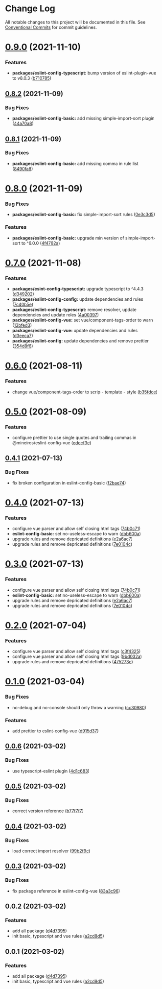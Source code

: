 # Change Log

All notable changes to this project will be documented in this file.
See [Conventional Commits](https://conventionalcommits.org) for commit guidelines.

# [0.9.0](https://github.com/mineiros-io/eslint-config/compare/v0.8.2...v0.9.0) (2021-11-10)


### Features

* **packages/eslint-config-typescript:** bump version of eslint-plugin-vue to v8.0.3 ([b710785](https://github.com/mineiros-io/eslint-config/commit/b7107854403660ead819a0cf74f3d0984bc5d754))





## [0.8.2](https://github.com/mineiros-io/eslint-config/compare/v0.8.1...v0.8.2) (2021-11-09)


### Bug Fixes

* **packages/eslint-config-basic:** add missing simple-import-sort plugin ([44a70a8](https://github.com/mineiros-io/eslint-config/commit/44a70a8dfec95840f9352c0d4c58e559a7fbf2f2))





## [0.8.1](https://github.com/mineiros-io/eslint-config/compare/v0.8.0...v0.8.1) (2021-11-09)


### Bug Fixes

* **packages/eslint-config-basic:** add missing comma in rule list ([8490fa8](https://github.com/mineiros-io/eslint-config/commit/8490fa8152bac807ba0a02f70a21f31b0d3a28a1))





# [0.8.0](https://github.com/mineiros-io/eslint-config/compare/v0.7.0...v0.8.0) (2021-11-09)


### Bug Fixes

* **packages/eslint-config-basic:** fix simple-import-sort rules ([0e3c3d5](https://github.com/mineiros-io/eslint-config/commit/0e3c3d53629f09fe1eded13f8f00cbdacf2584d1))


### Features

* **packages/eslint-config-basic:** upgrade min version of simple-import-sort to ^6.0.0 ([4f4762a](https://github.com/mineiros-io/eslint-config/commit/4f4762ab8eb5ea7e6a4a59e1ac02545b71453500))





# [0.7.0](https://github.com/mineiros-io/eslint-config/compare/v0.6.0...v0.7.0) (2021-11-08)


### Features

* **packages/esint-config-typescript:** upgrade typescript to ^4.4.3 ([d349202](https://github.com/mineiros-io/eslint-config/commit/d349202d5edb480a4ced5cfa6c5059ac0f6a2501))
* **packages/eslint-config-config:** update dependencies and rules ([7c40b5e](https://github.com/mineiros-io/eslint-config/commit/7c40b5e99e88e9ad79d70c9cc2598e42383eb513))
* **packages/eslint-config-typescript:** remove resolver, update dependencies and update roles ([4a00397](https://github.com/mineiros-io/eslint-config/commit/4a00397f23aa110a807a0a272e575af5a7b7511e))
* **packages/eslint-config-vue:** set vue/component-tags-order to warn ([13bfed3](https://github.com/mineiros-io/eslint-config/commit/13bfed3ca1d2dc1155766307dc461730ca98b6cc))
* **packages/eslint-config-vue:** update dependencies and rules ([d3eeca7](https://github.com/mineiros-io/eslint-config/commit/d3eeca77652c2759400716e87123c40bc01c10f0))
* **packages/eslint-config:** update dependencies and remove prettier ([354d8f6](https://github.com/mineiros-io/eslint-config/commit/354d8f6b846b65df7458913c24bcfbcbc45401d7))





# [0.6.0](https://github.com/mineiros-io/eslint-config/compare/v0.5.0...v0.6.0) (2021-08-11)


### Features

* change vue/component-tags-order to scrip - template - style ([b35fdce](https://github.com/mineiros-io/eslint-config/commit/b35fdce91ca874b7fd1a969005e31553bd09b59c))





# [0.5.0](https://github.com/mineiros-io/eslint-config/compare/v0.4.1...v0.5.0) (2021-08-09)


### Features

* configure prettier to use single quotes and trailing commas in @mineiros/eslint-config-vue ([edecf3e](https://github.com/mineiros-io/eslint-config/commit/edecf3e5e7ed48373ccaf6ac3e03172e7234618a))





## [0.4.1](https://github.com/mineiros-io/eslint-config/compare/v0.4.0...v0.4.1) (2021-07-13)


### Bug Fixes

* fix broken configuration in eslint-config-basic ([f2bae74](https://github.com/mineiros-io/eslint-config/commit/f2bae74df1d0e0088cb916550465112580d3c97e))





# [0.4.0](https://github.com/mineiros-io/eslint-config/compare/v0.1.0...v0.4.0) (2021-07-13)


### Features

* configure vue parser and allow self closing html tags ([74b0c71](https://github.com/mineiros-io/eslint-config/commit/74b0c713e75553b470ecdf26d532b6ae9074004b))
* **eslint-config-basic:** set no-useless-escape to warn ([dbb600a](https://github.com/mineiros-io/eslint-config/commit/dbb600a44ddff598e88249357a2d1bfba54bd18c))
* upgrade rules and remove depricated definitions ([e2a6ac7](https://github.com/mineiros-io/eslint-config/commit/e2a6ac7473c2b52330c500e9447af43340ae9fb1))
* upgrade rules and remove depricated definitions ([7e0104c](https://github.com/mineiros-io/eslint-config/commit/7e0104cced7bf27b33fff208d32960ddb139f27b))





# [0.3.0](https://github.com/mineiros-io/eslint-config/compare/v0.1.0...v0.3.0) (2021-07-13)


### Features

* configure vue parser and allow self closing html tags ([74b0c71](https://github.com/mineiros-io/eslint-config/commit/74b0c713e75553b470ecdf26d532b6ae9074004b))
* **eslint-config-basic:** set no-useless-escape to warn ([dbb600a](https://github.com/mineiros-io/eslint-config/commit/dbb600a44ddff598e88249357a2d1bfba54bd18c))
* upgrade rules and remove depricated definitions ([e2a6ac7](https://github.com/mineiros-io/eslint-config/commit/e2a6ac7473c2b52330c500e9447af43340ae9fb1))
* upgrade rules and remove depricated definitions ([7e0104c](https://github.com/mineiros-io/eslint-config/commit/7e0104cced7bf27b33fff208d32960ddb139f27b))





# [0.2.0](https://github.com/mineiros-io/eslint-config/compare/v0.1.0...v0.2.0) (2021-07-04)


### Features

* configure vue parser and allow self closing html tags ([c3f4325](https://github.com/mineiros-io/eslint-config/commit/c3f4325b8edf84d99b907ad2a87c14102a583f14))
* configure vue parser and allow self closing html tags ([9bd032a](https://github.com/mineiros-io/eslint-config/commit/9bd032ae3c30153d3dadbd20305abdda172cb636))
* upgrade rules and remove depricated definitions ([475273e](https://github.com/mineiros-io/eslint-config/commit/475273e213f8427b035ecb9775016f51c82b5baf))





# [0.1.0](https://github.com/mineiros-io/eslint-config/compare/v0.0.6...v0.1.0) (2021-03-04)


### Bug Fixes

* no-debug and no-console should only throw a warning ([cc30980](https://github.com/mineiros-io/eslint-config/commit/cc30980463cf3cfa2a3599b1b430f13ac3dcbe98))


### Features

* add prettier to eslint-config-vue ([d915d37](https://github.com/mineiros-io/eslint-config/commit/d915d373caace3b28bc4f937b6cb42ed49dff964))





## [0.0.6](https://github.com/mineiros-io/eslint-config/compare/v0.0.5...v0.0.6) (2021-03-02)


### Bug Fixes

* use typescript-eslint plugin ([4d1c683](https://github.com/mineiros-io/eslint-config/commit/4d1c683dcac2b8281457e14860a552f83d23e5b1))





## [0.0.5](https://github.com/mineiros-io/eslint-config/compare/v0.0.4...v0.0.5) (2021-03-02)


### Bug Fixes

* correct version reference ([b77f7f7](https://github.com/mineiros-io/eslint-config/commit/b77f7f7e3c86ffc740bae3c8f4131df45780296f))





## [0.0.4](https://github.com/mineiros-io/eslint-config/compare/v0.0.3...v0.0.4) (2021-03-02)


### Bug Fixes

* load correct import resolver ([99b2f9c](https://github.com/mineiros-io/eslint-config/commit/99b2f9ca9ebca9a308802110fdc542712935fa8a))





## [0.0.3](https://github.com/mineiros-io/eslint-config/compare/v0.0.2...v0.0.3) (2021-03-02)


### Bug Fixes

* fix package reference in eslint-config-vue ([83a3c96](https://github.com/mineiros-io/eslint-config/commit/83a3c96efbee9e58b11c3d0472c0d36f110bc650))





## 0.0.2 (2021-03-02)


### Features

* add all package ([d4d7395](https://github.com/mineiros-io/eslint-config/commit/d4d7395983996974dbd58a447e08e5e6499c6bab))
* init basic, typescript and vue rules ([a2cd8d5](https://github.com/mineiros-io/eslint-config/commit/a2cd8d51b2ad5fce14d407d64fc46f908fa62bdc))





## 0.0.1 (2021-03-02)


### Features

* add all package ([d4d7395](https://github.com/mineiros-io/eslint-config/commit/d4d7395983996974dbd58a447e08e5e6499c6bab))
* init basic, typescript and vue rules ([a2cd8d5](https://github.com/mineiros-io/eslint-config/commit/a2cd8d51b2ad5fce14d407d64fc46f908fa62bdc))
